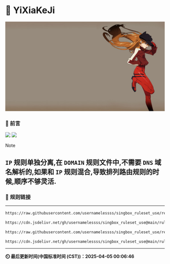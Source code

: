 
# 🧸 YiXiaKeJi
![](https://raw.githubusercontent.com/usernamelessss/picture-bed/main/images/202504042256831.jpg)
### 📣 前言
![](https://shields.io/badge/-移除重复规则-ff69b4) ![](https://shields.io/badge/-IP&nbsp;规则单独存放不与&nbsp;DOMAIN&nbsp;等混合-green)
> [!NOTE]
**`IP` 规则单独分离,在 `DOMAIN` 规则文件中,不需要 `DNS` 域名解析的,如果和 `IP` 规则混合,导致排列路由规则的时候,顺序不够灵活.**
---

###  🔗 规则链接
---

```url
https://raw.githubusercontent.com/usernamelessss/singbox_ruleset_use/refs/heads/main/rule/YiXiaKeJi/YiXiaKeJi_No_IP.json
```

```url
https://cdn.jsdelivr.net/gh/usernamelessss/singbox_ruleset_use@main/rule/YiXiaKeJi/YiXiaKeJi_No_IP.json
```

```url
https://raw.githubusercontent.com/usernamelessss/singbox_ruleset_use/refs/heads/main/rule/YiXiaKeJi/YiXiaKeJi_No_IP.srs
```

```url
https://cdn.jsdelivr.net/gh/usernamelessss/singbox_ruleset_use@main/rule/YiXiaKeJi/YiXiaKeJi_No_IP.srs
```

---
**⏲️ 最后更新时间(中国标准时间 (CST))：2025-04-05 00:06:46**
